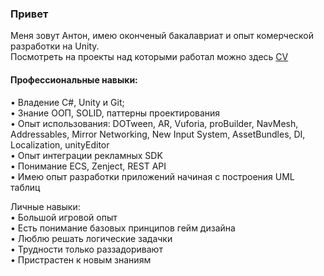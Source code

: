 ### Привет  
  
Меня зовут Антон, имею оконченый бакалавриат и опыт комерческой разработки на Unity.   
Посмотреть на проекты над которыми работал можно здесь [CV](CV/CV.md)
  
#### Профессиональные навыки:  
• Владение С#, Unity и Git;  
• Знание ООП, SOLID, паттерны проектирования  
• Опыт использования: DOTween, AR, Vuforia, proBuilder, NavMesh, Addressables, Mirror Networking, New Input System, AssetBundles, DI, Localization, unityEditor  
• Опыт интеграции рекламных SDK  
• Понимание ECS, Zenject, REST API  
• Имею опыт разработки приложений начиная с построения UML таблиц  
  
Личные навыки:  
• Большой игровой опыт  
• Есть понимание базовых принципов гейм дизайна  
• Люблю решать логические задачки  
• Трудности только раззадоривают  
• Пристрастен к новым знаниям  
